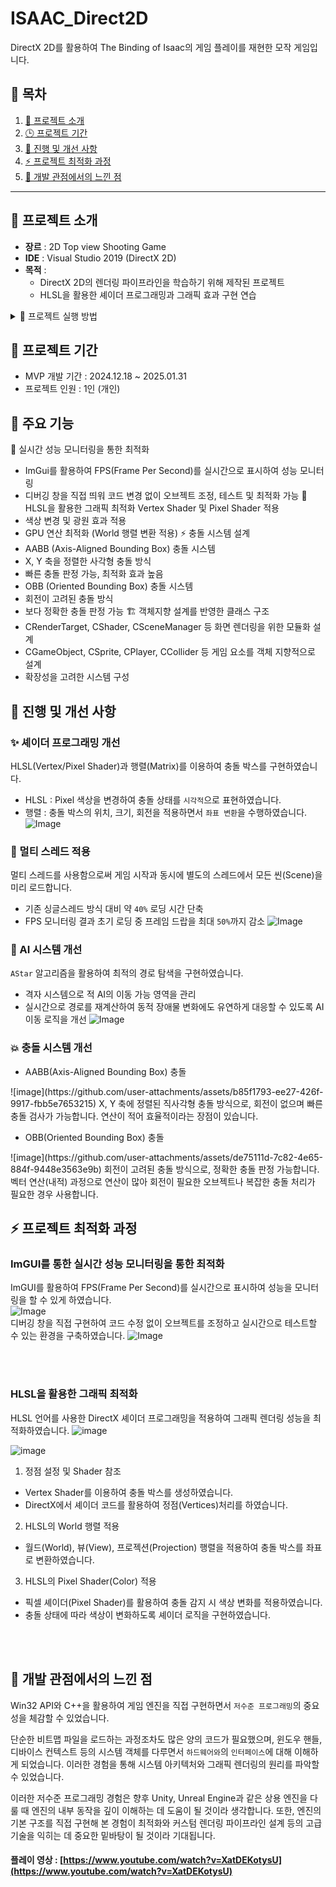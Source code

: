 # ISAAC_Direct2D
DirectX 2D를 활용하여 The Binding of Isaac의 게임 플레이를 재현한 모작 게임입니다.

## 📌 목차
1. [🔎 프로젝트 소개](#-프로젝트-소개)
2. [🕒 프로젝트 기간](#-프로젝트-기간)
3. [🔄 진행 및 개선 사항](#-진행-및-개선-사항)
4. [⚡ 프로젝트 최적화 과정](#-프로젝트-최적화-과정)
5. [📝 개발 관점에서의 느낀 점](#-개발-관점에서의-느낀-점)

---

## 🔎 프로젝트 소개
- **장르** : 2D Top view Shooting Game
- **IDE** : Visual Studio 2019 (DirectX 2D)
- **목적** : 
  - DirectX 2D의 렌더링 파이프라인을 학습하기 위해 제작된 프로젝트
  - HLSL을 활용한 셰이더 프로그래밍과 그래픽 효과 구현 연습

<details>
  <summary>🎇 프로젝트 실행 방법</summary>

### 1️⃣ Git Clone
  ```bash
  git clone https://github.com/minhyeok1232/ISAAC_Direct2D.git
```
### 2️⃣ 실행 파일
ISAAC_Direct2D/DirectX2D_ISAAC 경로로 이동
DirectX2D.sln을 실행하여 Visual Studio에서 프로젝트 빌드 및 실행
</details>


## 🎯 프로젝트 기간
- MVP 개발 기간 : 2024.12.18 ~ 2025.01.31
- 프로젝트 인원 : 1인 (개인)

## 🚀 주요 기능
🎯 실시간 성능 모니터링을 통한 최적화
- ImGui를 활용하여 FPS(Frame Per Second)를 실시간으로 표시하여 성능 모니터링
- 디버깅 창을 직접 띄워 코드 변경 없이 오브젝트 조정, 테스트 및 최적화 가능
🎨 HLSL을 활용한 그래픽 최적화
Vertex Shader 및 Pixel Shader 적용
- 색상 변경 및 광원 효과 적용
- GPU 연산 최적화 (World 행렬 변환 적용)
⚡ 충돌 시스템 설계
- AABB (Axis-Aligned Bounding Box) 충돌 시스템
- X, Y 축을 정렬한 사각형 충돌 방식
- 빠른 충돌 판정 가능, 최적화 효과 높음
- OBB (Oriented Bounding Box) 충돌 시스템
- 회전이 고려된 충돌 방식
- 보다 정확한 충돌 판정 가능
🏗️ 객체지향 설계를 반영한 클래스 구조
- CRenderTarget, CShader, CSceneManager 등 화면 렌더링을 위한 모듈화 설계
- CGameObject, CSprite, CPlayer, CCollider 등 게임 요소를 객체 지향적으로 설계
- 확장성을 고려한 시스템 구성

## 🔄 진행 및 개선 사항
### ✨ 셰이더 프로그래밍 개선
HLSL(Vertex/Pixel Shader)과 행렬(Matrix)를 이용하여 충돌 박스를 구현하였습니다.
- HLSL : Pixel 색상을 변경하여 충돌 상태를 `시각적`으로 표현하였습니다.
- 행렬 : 충돌 박스의 위치, 크기, 회전을 적용하면서 `좌표 변환`을 수행하였습니다.
![Image](https://github.com/user-attachments/assets/e36bf54e-a4c0-4963-867c-379d0b410d94)

### 🔀 멀티 스레드 적용
멀티 스레드를 사용함으로써 게임 시작과 동시에 별도의 스레드에서 모든 씬(Scene)을 미리 로드합니다.
- 기존 싱글스레드 방식 대비 약 `40%` 로딩 시간 단축
- FPS 모니터링 결과 초기 로딩 중 프레임 드랍을 최대 `50%`까지 감소
![Image](https://github.com/user-attachments/assets/563cd473-a65b-491f-b662-d417873f2c67)

### 🤖 AI 시스템 개선
`AStar` 알고리즘을 활용하여 최적의 경로 탐색을 구현하였습니다.
- 격자 시스템으로 적 AI의 이동 가능 영역을 관리
- 실시간으로 경로를 재계산하여 동적 장애물 변화에도 유연하게 대응할 수 있도록 AI 이동 로직을 개선
![Image](https://github.com/user-attachments/assets/2a3a8b97-b556-4194-829d-876009aedce4)

### 💥 충돌 시스템 개선
- AABB(Axis-Aligned Bounding Box) 충돌
<div align="left">![image](https://github.com/user-attachments/assets/b85f1793-ee27-426f-9917-fbb5e7653215)
X, Y 축에 정렬된 직사각형 충돌 방식으로, 회전이 없으며 빠른 충돌 검사가 가능합니다.
연산이 적어 효율적이라는 장점이 있습니다.

- OBB(Oriented Bounding Box) 충돌
<div align="left">![image](https://github.com/user-attachments/assets/de75111d-7c82-4e65-884f-9448e3563e9b)
회전이 고려된 충돌 방식으로, 정확한 충돌 판정 가능합니다.
벡터 연산(내적) 과정으로 연산이 많아 회전이 필요한 오브젝트나 복잡한 충돌 처리가 필요한 경우 사용합니다.


## ⚡ 프로젝트 최적화 과정
### ImGUI를 통한 실시간 성능 모니터링을 통한 최적화
ImGUI를 활용하여 FPS(Frame Per Second)를 실시간으로 표시하여 성능을 모니터링을 할 수 있게 하였습니다. <br>
![Image](https://github.com/user-attachments/assets/872d2f93-75cb-425d-acc6-a99eff270541)
<br>
디버깅 창을 직접 구현하여 코드 수정 없이 오브젝트를 조정하고 실시간으로 테스트할 수 있는 환경을 구축하였습니다.
![Image](https://github.com/user-attachments/assets/341046f1-ce83-47f2-9182-465c58f0827d)

<br><br>

### HLSL을 활용한 그래픽 최적화
HLSL 언어를 사용한 DirectX 셰이더 프로그래밍을 적용하여 그래픽 렌더링 성능을 최적화하였습니다.
![image](https://github.com/user-attachments/assets/278a6da2-2619-4934-b7fe-93797be35426)

![image](https://github.com/user-attachments/assets/0e8eab94-d634-4e4e-b7b5-c0f056e7d38c)
1. 정점 설정 및 Shader 참조
- Vertex Shader를 이용하여 충돌 박스를 생성하였습니다.
- DirectX에서 셰이더 코드를 활용하여 정점(Vertices)처리를 하였습니다.
2. HLSL의 World 행렬 적용
- 월드(World), 뷰(View), 프로젝션(Projection) 행렬을 적용하여 충돌 박스를 좌표로 변환하였습니다.
3. HLSL의 Pixel Shader(Color) 적용
- 픽셀 셰이더(Pixel Shader)를 활용하여 충돌 감지 시 색상 변화를 적용하였습니다.
- 충돌 상태에 따라 색상이 변화하도록 셰이더 로직을 구현하였습니다.

<br><br>

## 📝 개발 관점에서의 느낀 점
Win32 API와 C++을 활용하여 게임 엔진을 직접 구현하면서 `저수준 프로그래밍`의 중요성을 체감할 수 있었습니다.

단순한 비트맵 파일을 로드하는 과정조차도 많은 양의 코드가 필요했으며, 윈도우 핸들, 디바이스 컨텍스트 등의 시스템 객체를 다루면서 `하드웨어와`의 `인터페이스`에 대해 이해하게 되었습니다. 
이러한 경험을 통해 시스템 아키텍처와 그래픽 렌더링의 원리를 파악할 수 있었습니다.

이러한 저수준 프로그래밍 경험은 향후 Unity, Unreal Engine과 같은 상용 엔진을 다룰 때 엔진의 내부 동작을 깊이 이해하는 데 도움이 될 것이라 생각합니다. 
또한, 엔진의 기본 구조를 직접 구현해 본 경험이 최적화와 커스텀 렌더링 파이프라인 설계 등의 고급 기술을 익히는 데 중요한 밑바탕이 될 것이라 기대됩니다.

#### 플레이 영상 : [https://www.youtube.com/watch?v=XatDEKotysU](https://www.youtube.com/watch?v=XatDEKotysU)

